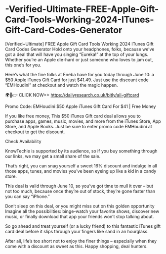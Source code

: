 # -Verified-Ultimate-FREE-Apple-Gift-Card-Tools-Working-2024-ITunes-Gift-Card-Codes-Generator
[Verified+Ultimate] FREE Apple Gift Card Tools Working 2024 ITunes Gift Card Codes Generator
Hold onto your headphones, folks, because we’ve got a deal that will have you singing “Eureka!” at the top of your lungs. Whether you’re an Apple die-hard or just someone who loves to jam out, this one’s for you.

Here’s what the fine folks at Eneba have for you today through June 10: a $50 Apple iTunes Gift Card for just $41.49. Just use the discount code “EMHoudini” at checkout and watch the magic happen.

🌍📱👉 CLICK NOW>> https://dailyresearch.co.uk/bitly/all-giftcard

Promo Code: EMHoudini $50 Apple iTunes Gift Card For $41 | Free Money

If you like free money, This $50 iTunes Gift card deal allows you to purchase apps, games, music, movies, and more from the iTunes Store, App Store, and Apple Books. Just be sure to enter promo code EMHoudini at checkout to get the discount.

Check Availability

KnowTechie is supported by its audience, so if you buy something through our links, we may get a small share of the sale.

That’s right, you can snag yourself a sweet 16% discount and indulge in all those apps, tunes, and movies you’ve been eyeing up like a kid in a candy store.

This deal is valid through June 10, so you’ve got time to mull it over – but not too much, because once they’re out of stock, they’re gone faster than you can say “iPhone.”

Don’t sleep on this deal, or you might miss out on this golden opportunity Imagine all the possibilities: binge-watch your favorite shows, discover new music, or finally download that app your friends won’t stop talking about.

So go ahead and treat yourself (or a lucky friend) to this fantastic iTunes gift card deal before it slips through your fingers like sand in an hourglass.

After all, life’s too short not to enjoy the finer things – especially when they come with a discount as sweet as this. Happy shopping, deal hunters.
